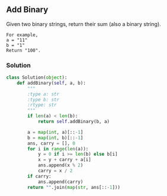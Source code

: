 ## Add Binary

Given two binary strings, return their sum (also a binary string).

```
For example,
a = "11"
b = "1"
Return "100".
```

### Solution

```python
class Solution(object):
    def addBinary(self, a, b):
        """
        :type a: str
        :type b: str
        :rtype: str
        """
        if len(a) < len(b):
            return self.addBinary(b, a)

        a = map(int, a)[::-1]
        b = map(int, b)[::-1]
        ans, carry = [], 0
        for i in range(len(a)):
            y = 0 if i >= len(b) else b[i]
            x = y + carry + a[i]
            ans.append(x % 2)
            carry = x / 2
        if carry:
            ans.append(carry)
        return "".join(map(str, ans[::-1]))


```
